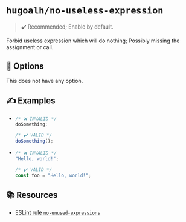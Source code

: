 # `hugoalh/no-useless-expression`

> ✔️ Recommended; Enable by default.

Forbid useless expression which will do nothing; Possibly missing the assignment or call.

## 🔧 Options

This does not have any option.

## ✍️ Examples

- ```ts
  /* ❌ INVALID */
  doSomething;

  /* ✔️ VALID */
  doSomething();
  ```
- ```ts
  /* ❌ INVALID */
  "Hello, world!";

  /* ✔️ VALID */
  const foo = "Hello, world!";
  ```

## 📚 Resources

- [ESLint rule `no-unused-expressions`](https://eslint.org/docs/latest/rules/no-unused-expressions)
